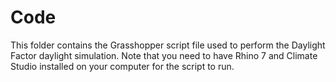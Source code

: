 # Code

This folder contains the Grasshopper script file used to perform the Daylight Factor daylight simulation. Note that you need to have Rhino 7 and Climate Studio installed on your computer for the script to run.
